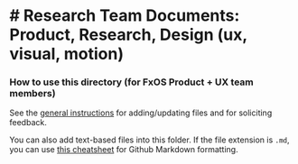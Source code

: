 # # Research Team Documents: Product, Research, Design (ux, visual, motion)



### How to use this directory (for FxOS Product + UX team members)
See the [general instructions][1] for adding/updating files and for soliciting feedback. 

You can also add text-based files into this folder. If the file extension is `.md`, you can use [this cheatsheet][2] for Github Markdown formatting.



[1]: https://wiki.mozilla.org/Open_Design
[2]: https://help.github.com/articles/markdown-basics/